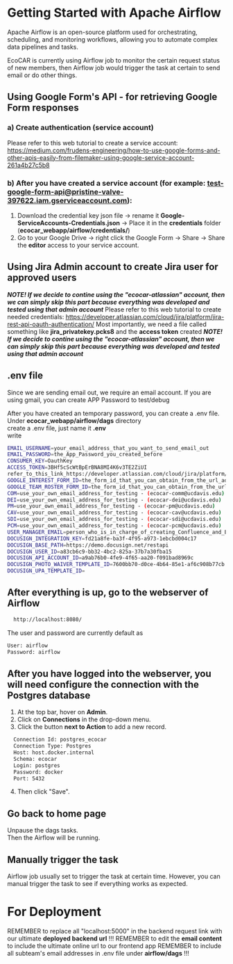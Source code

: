 # Getting Started with Apache Airflow

Apache Airflow is an open-source platform used for orchestrating, scheduling, and monitoring workflows, allowing you to automate complex data pipelines and tasks. 

EcoCAR is currently using Airflow job to monitor the certain request status of new members, then Airflow job would trigger the task at certain to send email or do other things.

## Using Google Form's API - for retrieving Google Form responses

### a) Create authentication (service account)
Please refer to this web tutorial to create a service account: https://medium.com/frudens-engineering/how-to-use-google-forms-and-other-apis-easily-from-filemaker-using-google-service-account-261a4b27c5b8

### b) After you have created a service account (for example: test-google-form-api@pristine-valve-397622.iam.gserviceaccount.com):
1. Download the credential key json file -> rename it **Google-ServiceAccounts-Credentials.json** -> Place it in the **credentials** folder (**ecocar_webapp/airflow/credentials/**)
2. Go to your Google Drive -> right click the Google Form -> Share -> Share the **editor** access to your service account.

## Using Jira Admin account to create Jira user for approved users
***NOTE! If we decide to contine using the "ecocar-atlassian" account, then we can simply skip this part because everything was developed and tested using that admin account***
Please refer to this web tutorial to create needed credentials: https://developer.atlassian.com/cloud/jira/platform/jira-rest-api-oauth-authentication/
Most importantly, we need a file called something like **jira_privatekey.pcks8** and the **access token** created
***NOTE! If we decide to contine using the "ecocar-atlassian" account, then we can simply skip this part because everything was developed and tested using that admin account***

## .env file
Since we are sending email out, we require an email account.
If you are using gmail, you can create APP Password to test/debug

After you have created an temporary password, you can create a .env file.
Under **ecocar_webapp/airflow/dags** directory  
create a .env file, just name it **.env**  
write  
```bash  
EMAIL_USERNAME=your_email_address_that_you_want_to_send_email_out
EMAIL_PASSWORD=the_App_Password_you_created_before
CONSUMER_KEY=OauthKey
ACCESS_TOKEN=3BHf5cScWtBpErBNA8MI4K6v3TE2ZiUI
refer_to_this_link_https://developer.atlassian.com/cloud/jira/platform/jira-rest-api-oauth-authentication/.
GOOGLE_INTEREST_FORM_ID=the_form_id_that_you_can_obtain_from_the_url_address
GOOGLE_TEAM_ROSTER_FORM_ID=the_form_id_that_you_can_obtain_from_the_url_address
COM=use_your_own_email_address_for_testing - (ecocar-comm@ucdavis.edu)
DEI=use_your_own_email_address_for_testing - (ecocar-dei@ucdavis.edu)
PM=use_your_own_email_address_for_testing - (ecocar-pm@ucdavis.edu)
CAV=use_your_own_email_address_for_testing - (ecocar-cav@ucdavis.edu)
SDI=use_your_own_email_address_for_testing - (ecocar-sdi@ucdavis.edu)
PCM=use_your_own_email_address_for_testing - (ecocar-pcm@ucdavis.edu)
USER_MANAGER_EMAIL=person_who_is_in_charge_of_creating_Confluence_and_Bitbucket_accounts_after_Jira_account_has_been_created.
DOCUSIGN_INTEGRATION_KEY=fd21a8fe-ba3f-4f95-a973-1ebcbd004c17
DOCUSIGN_BASE_PATH=https://demo.docusign.net/restapi
DOCUSIGN_USER_ID=a83cb6c9-bb32-4bc2-825a-37b7a30fba15
DOCUSIGN_API_ACCOUNT_ID=a9ab76b0-4fe9-4f65-aa20-f091bad8969c
DOCUSIGN_PHOTO_WAIVER_TEMPLATE_ID=7600bb70-d0ce-4b64-85e1-af6c908b77cb
DOCUSIGN_UPA_TEMPLATE_ID=
``` 

## After everything is up, go to the webserver of Airflow  
```bash  
  http://localhost:8080/  
```  
The user and password are currently default as  
```bash  
User: airflow 
Password: airflow
``` 
  
## After you have logged into the webserver, you will need configure the connection with the Postgres database  
1. At the top bar, hover on **Admin**.  
2. Click on **Connections** in the drop-down menu.  
3. Click the button **next to Action** to add a new record.
```bash    
  Connection Id: postgres_ecocar
  Connection Type: Postgres
  Host: host.docker.internal
  Schema: ecocar
  Login: postgres
  Password: docker
  Port: 5432
```  
4. Then click "Save".  
  
  
## Go back to home page  
Unpause the dags tasks.  
Then the Airflow will be running. 

## Manually trigger the task
Airflow job usually set to trigger the task at certain time.
However, you can manual trigger the task to see if everything works as expected.

# For Deployment

REMEMBER to replace all "localhost:5000" in the backend request link with our ultimate **deployed backend url** !!!
REMEMBER to edit the **email content** to include the ultimate online url to our frontend app
REMEMBER to include all subteam's email addresses in .env file under **airflow/dags** !!!